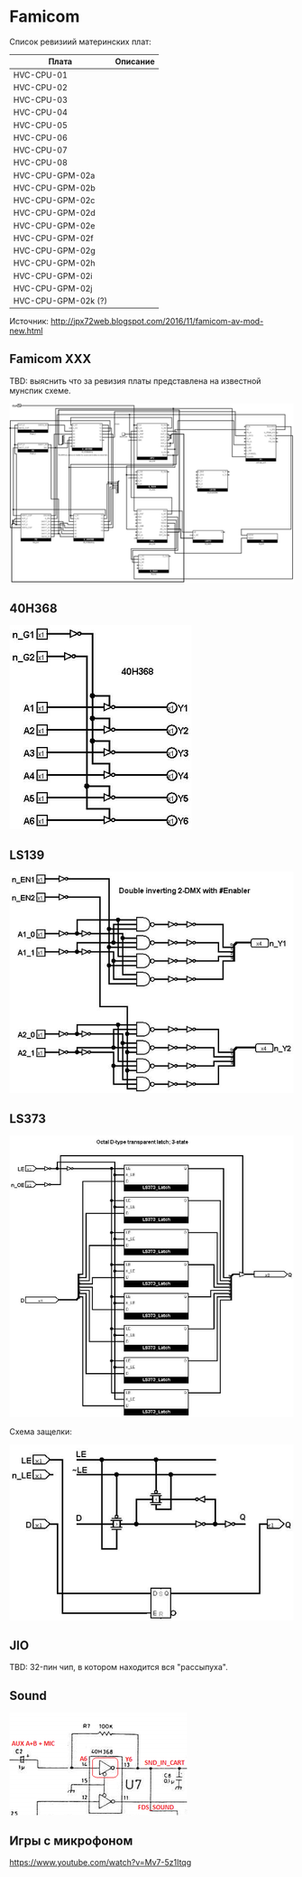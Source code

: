 # Famicom

Список ревизиий материнских плат:

|Плата|Описание|
|---|---|
|HVC-CPU-01| |
|HVC-CPU-02| |
|HVC-CPU-03| |
|HVC-CPU-04| |
|HVC-CPU-05| |
|HVC-CPU-06| |
|HVC-CPU-07| |
|HVC-CPU-08| |
|HVC-CPU-GPM-02a| |
|HVC-CPU-GPM-02b| |
|HVC-CPU-GPM-02c| |
|HVC-CPU-GPM-02d| |
|HVC-CPU-GPM-02e| |
|HVC-CPU-GPM-02f| |
|HVC-CPU-GPM-02g| |
|HVC-CPU-GPM-02h| |
|HVC-CPU-GPM-02i| |
|HVC-CPU-GPM-02j| |
|HVC-CPU-GPM-02k (?)| |

Источник: http://jpx72web.blogspot.com/2016/11/famicom-av-mod-new.html

## Famicom XXX 

TBD: выяснить что за ревизия платы представлена на известной мунспик схеме.

![fami_logisim](/BreakingNESWiki/MB/imgstore/fami_logisim.jpg)

## 40H368

![40H368](/BreakingNESWiki/MB/imgstore/40H368.jpg)

## LS139

![LS139](/BreakingNESWiki/MB/imgstore/LS139.jpg)

## LS373

![LS373](/BreakingNESWiki/MB/imgstore/LS373.jpg)

Схема защелки:

![LS373_Transparent_Latch](/BreakingNESWiki/MB/imgstore/LS373_Transparent_Latch.jpg)

## JIO

TBD: 32-пин чип, в котором находится вся "рассыпуха".

## Sound

![fami_sound](/BreakingNESWiki/MB/imgstore/fami_sound.png)

## Игры с микрофоном

https://www.youtube.com/watch?v=Mv7-5z1Itqg
